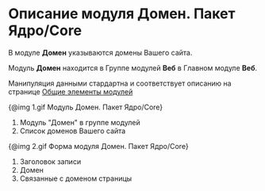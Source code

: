 # Описание модуля Домен. Пакет Ядро/Core

В модуле **Домен** указываются домены Вашего сайта. 

Модуль **Домен** находится в Группе модулей **Веб** в Главном модуле **Веб**.

Манипуляция данными стардартна и соответствует описанию на странице 
[Общие элементы модулей](#!/guide/guide_user_modules_common_elements)

{@img 1.gif Модуль Домен. Пакет Ядро/Core}

1. Модуль "Домен" в группе модулей
2. Список доменов Вашего сайта

{@img 2.gif Форма модуля Домен. Пакет Ядро/Core}

1. Заголовок записи
2. Домен
3. Связанные с доменом страницы

